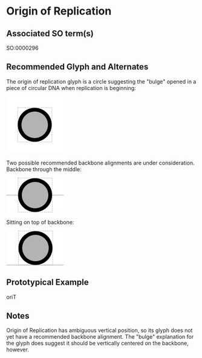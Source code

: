 # Origin of Replication

## Associated SO term(s)
SO:0000296

## Recommended Glyph and Alternates
The origin of replication glyph is a circle suggesting the "bulge" opened in a piece of circular DNA when replication is beginning:

![glyph specification](origin-of-replication-specification.png)

Two possible recommended backbone alignments are under consideration.  Backbone through the middle:

![glyph specification](origin-of-replication-specification-middle.png)

Sitting on top of backbone:

![glyph specification](origin-of-replication-specification-top.png)

## Prototypical Example

oriT

## Notes
Origin of Replication has ambiguous vertical position, so its glyph does not yet have a recommended backbone alignment.  The "bulge" explanation for the glyph does suggest it should be vertically centered on the backbone, however.

